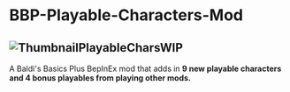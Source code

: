 # BBP-Playable-Characters-Mod
![ThumbnailPlayableCharsWIP](https://github.com/user-attachments/assets/cedeb786-8c34-46c8-96dc-b8c5339eb9ef)
---
A Baldi's Basics Plus BepInEx mod that adds in **9 new playable characters and 4 bonus playables from playing other mods.**
